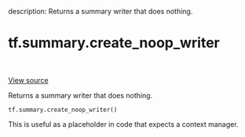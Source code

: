 description: Returns a summary writer that does nothing.

<div itemscope itemtype="http://developers.google.com/ReferenceObject">
<meta itemprop="name" content="tf.summary.create_noop_writer" />
<meta itemprop="path" content="Stable" />
</div>

# tf.summary.create_noop_writer

<!-- Insert buttons and diff -->

<table class="tfo-notebook-buttons tfo-api nocontent" align="left">

</table>

<a target="_blank" class="external" href="/code/stable/tensorflow/python/ops/summary_ops_v2.py">View source</a>



Returns a summary writer that does nothing.

<pre class="devsite-click-to-copy prettyprint lang-py tfo-signature-link">
<code>tf.summary.create_noop_writer()
</code></pre>



<!-- Placeholder for "Used in" -->

This is useful as a placeholder in code that expects a context manager.